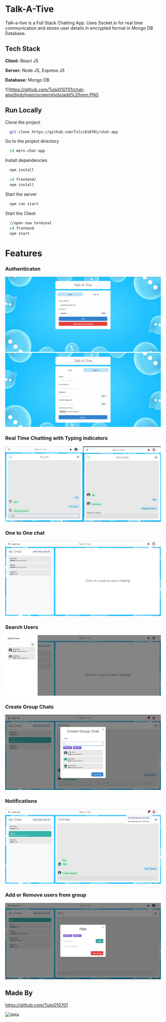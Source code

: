 
# Talk-A-Tive

Talk-a-tive is a Full Stack Chatting App.
Uses Socket.io for real time communication and stores user details in encrypted format in Mongo DB Database.
## Tech Stack

**Client:** React JS

**Server:** Node JS, Express JS

**Database:** Mongo DB
  

![]https://github.com/Tulsi010701/chat-app/blob/main/screenshots/add%20rem.PNG
## Run Locally

Clone the project

```bash
  git clone https://github.com/Tulsi010701/chat-app
```

Go to the project directory

```bash
  cd mern-chat-app
```

Install dependencies

```bash
  npm install
```

```bash
  cd frontend/
  npm install
```

Start the server

```bash
  npm run start
```
Start the Client

```bash
  //open now terminal
  cd frontend
  npm start
```

  
# Features

### Authenticaton
![](https://github.com/Tulsi010701/chat-app/blob/main/screenshots/login.PNG)
![](https://github.com/Tulsi010701/chat-app/blob/main/screenshots/signup.PNG)
### Real Time Chatting with Typing indicators
![](https://github.com/Tulsi010701/chat-app/blob/main/screenshots/real-time.PNG)
### One to One chat
![](https://github.com/Tulsi010701/chat-app/blob/main/screenshots/mainscreen.PNG)
### Search Users
![](https://github.com/Tulsi010701/chat-app/blob/main/screenshots/search.PNG)
### Create Group Chats
![](https://github.com/Tulsi010701/chat-app/blob/main/screenshots/new%20grp.PNG)
### Notifications 
![](https://github.com/Tulsi010701/chat-app/blob/main/screenshots/group%20%2B%20notif.PNG)
### Add or Remove users from group
![](https://github.com/Tulsi010701/chat-app/blob/main/screenshots/add%20rem.PNG)
## Made By

https://github.com/Tulsi010701

![data](https://github.com/Tulsi010701/chat-app/assets/129985590/b87518da-e7e5-4ea5-ac0c-9cb69c273059)



  
